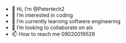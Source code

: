 - 👋 Hi, I’m @Petertech2
- 👀 I’m interested in coding
- 🌱 I’m currently learning softwere engineering
- 💞️ I’m looking to collaborate on alx
- 📫 How to reach me 09020019528

<!---
Petertech2/Petertech2 is a ✨ special ✨ repository because its `README.md` (this file) appears on your GitHub profile.
You can click the Preview link to take a look at your changes.
--->

